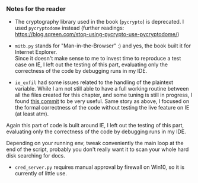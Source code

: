 ### Notes for the reader

- The cryptography library used in the book (`pycrypto`) is deprecated. I used `pycryptodome` instead (further readings: https://blog.sqreen.com/stop-using-pycrypto-use-pycryptodome/)

- `mitb.py` stands for "Man-in-the-Browser" :) and yes, the book built it for Internet Explorer. <br> Since it doesn't make sense to me to invest time to reproduce a test case on IE, I left out the testing of this part, evaluating only the correctness of the code by debugging runs in my IDE.

- `ie_exfil` had some issues related to the handling of the plaintext variable. While I am not still able to have a full working routine between all the files created for this chapter, and some tuning is still in progress, I found <a href="https://github.com/EONRaider/blackhat-python3/pull/2/commits/fcab6afc19fc4ea01b8c5c475e7b8c5e4b158df6">this commit</a> to be very useful. Same story as above, I focused on the formal correctness of the code without testing the live feature on IE (at least atm).

Again this part of code is built around IE, I left out the testing of this part, evaluating only the correctness of the code by debugging runs in my IDE.

Depending on your running env, tweak conveniently the main loop at the end of the script, probably you don't really want it to scan your whole hard disk searching for docs.

- `cred_server.py` requires manual approval by firewall on Win10, so it is currently of little use.

